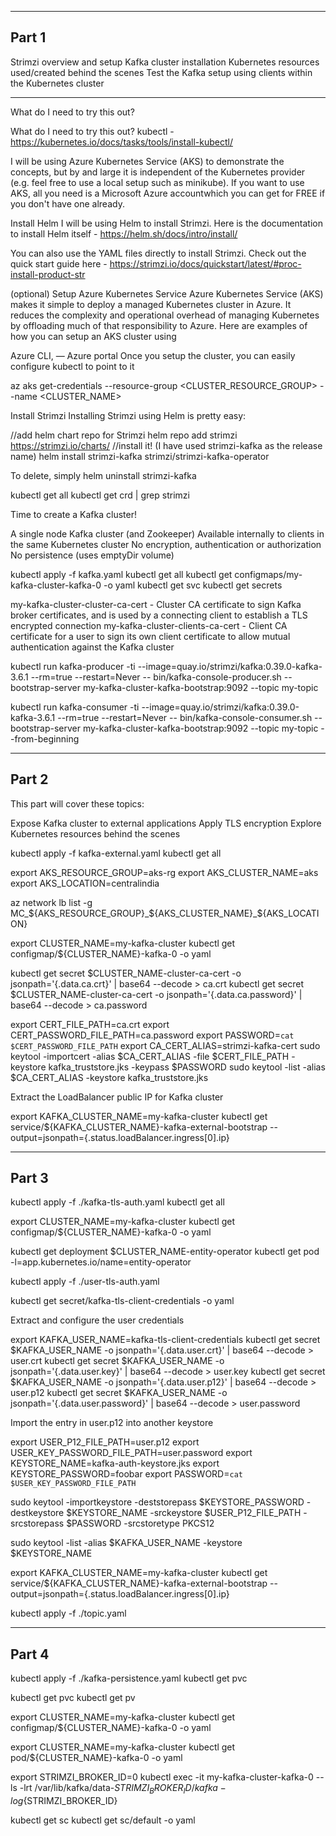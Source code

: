 
--------------------------------------------------------------------
Part 1
--------------------------------------------------------------------


Strimzi overview and setup
Kafka cluster installation
Kubernetes resources used/created behind the scenes
Test the Kafka setup using clients within the Kubernetes cluster

--------------------------------------------------------------------


What do I need to try this out?

What do I need to try this out?
kubectl - https://kubernetes.io/docs/tasks/tools/install-kubectl/

I will be using Azure Kubernetes Service (AKS) to demonstrate the concepts, but by and large it is independent of the Kubernetes provider (e.g. feel free to use a local setup such as minikube). If you want to use AKS, all you need is a Microsoft Azure accountwhich you can get for FREE if you don't have one already.

Install Helm
I will be using Helm to install Strimzi. Here is the documentation to install Helm itself - https://helm.sh/docs/intro/install/

You can also use the YAML files directly to install Strimzi. Check out the quick start guide here - https://strimzi.io/docs/quickstart/latest/#proc-install-product-str


(optional) Setup Azure Kubernetes Service
Azure Kubernetes Service (AKS) makes it simple to deploy a managed Kubernetes cluster in Azure. It reduces the complexity and operational overhead of managing Kubernetes by offloading much of that responsibility to Azure. Here are examples of how you can setup an AKS cluster using

Azure CLI, — Azure portal 
Once you setup the cluster, you can easily configure kubectl to point to it

az aks get-credentials --resource-group <CLUSTER_RESOURCE_GROUP> --name <CLUSTER_NAME>


Install Strimzi
Installing Strimzi using Helm is pretty easy:

//add helm chart repo for Strimzi
helm repo add strimzi https://strimzi.io/charts/
//install it! (I have used strimzi-kafka as the release name)
helm install strimzi-kafka strimzi/strimzi-kafka-operator

To delete, simply 
helm uninstall strimzi-kafka

kubectl get all
kubectl get crd | grep strimzi


Time to create a Kafka cluster!

A single node Kafka cluster (and Zookeeper)
Available internally to clients in the same Kubernetes cluster
No encryption, authentication or authorization
No persistence (uses emptyDir volume)

kubectl apply -f kafka.yaml
kubectl get all
kubectl get configmaps/my-kafka-cluster-kafka-0 -o yaml
kubectl get svc
kubectl get secrets

my-kafka-cluster-cluster-ca-cert - Cluster CA certificate to sign Kafka broker certificates, and is used by a connecting client to establish a TLS encrypted connection
my-kafka-cluster-clients-ca-cert - Client CA certificate for a user to sign its own client certificate to allow mutual authentication against the Kafka cluster

kubectl run kafka-producer -ti --image=quay.io/strimzi/kafka:0.39.0-kafka-3.6.1 --rm=true --restart=Never -- bin/kafka-console-producer.sh --bootstrap-server my-kafka-cluster-kafka-bootstrap:9092 --topic my-topic

kubectl run kafka-consumer -ti --image=quay.io/strimzi/kafka:0.39.0-kafka-3.6.1 --rm=true --restart=Never -- bin/kafka-console-consumer.sh --bootstrap-server my-kafka-cluster-kafka-bootstrap:9092 --topic my-topic --from-beginning



--------------------------------------------------------------------
Part 2
--------------------------------------------------------------------


This part will cover these topics:

Expose Kafka cluster to external applications
Apply TLS encryption
Explore Kubernetes resources behind the scenes


kubectl apply -f kafka-external.yaml
kubectl get all

export AKS_RESOURCE_GROUP=aks-rg
export AKS_CLUSTER_NAME=aks
export AKS_LOCATION=centralindia

az network lb list -g MC_${AKS_RESOURCE_GROUP}_${AKS_CLUSTER_NAME}_${AKS_LOCATION}

export CLUSTER_NAME=my-kafka-cluster
kubectl get configmap/${CLUSTER_NAME}-kafka-0 -o yaml

kubectl get secret $CLUSTER_NAME-cluster-ca-cert -o jsonpath='{.data.ca\.crt}' | base64 --decode > ca.crt
kubectl get secret $CLUSTER_NAME-cluster-ca-cert -o jsonpath='{.data.ca\.password}' | base64 --decode > ca.password


export CERT_FILE_PATH=ca.crt
export CERT_PASSWORD_FILE_PATH=ca.password
export PASSWORD=`cat $CERT_PASSWORD_FILE_PATH`
export CA_CERT_ALIAS=strimzi-kafka-cert
sudo keytool -importcert -alias $CA_CERT_ALIAS -file $CERT_FILE_PATH -keystore kafka_truststore.jks -keypass $PASSWORD
sudo keytool -list -alias $CA_CERT_ALIAS -keystore kafka_truststore.jks



Extract the LoadBalancer public IP for Kafka cluster

export KAFKA_CLUSTER_NAME=my-kafka-cluster
kubectl get service/${KAFKA_CLUSTER_NAME}-kafka-external-bootstrap --output=jsonpath={.status.loadBalancer.ingress[0].ip}






--------------------------------------------------------------------
Part 3
--------------------------------------------------------------------



kubectl apply -f ./kafka-tls-auth.yaml
kubectl get all

export CLUSTER_NAME=my-kafka-cluster
kubectl get configmap/${CLUSTER_NAME}-kafka-0 -o yaml

kubectl get deployment $CLUSTER_NAME-entity-operator
kubectl get pod -l=app.kubernetes.io/name=entity-operator

kubectl apply -f ./user-tls-auth.yaml

kubectl get secret/kafka-tls-client-credentials -o yaml


Extract and configure the user credentials

export KAFKA_USER_NAME=kafka-tls-client-credentials
kubectl get secret $KAFKA_USER_NAME -o jsonpath='{.data.user\.crt}' | base64 --decode > user.crt
kubectl get secret $KAFKA_USER_NAME -o jsonpath='{.data.user\.key}' | base64 --decode > user.key
kubectl get secret $KAFKA_USER_NAME -o jsonpath='{.data.user\.p12}' | base64 --decode > user.p12
kubectl get secret $KAFKA_USER_NAME -o jsonpath='{.data.user\.password}' | base64 --decode > user.password

Import the entry in user.p12 into another keystore

export USER_P12_FILE_PATH=user.p12
export USER_KEY_PASSWORD_FILE_PATH=user.password
export KEYSTORE_NAME=kafka-auth-keystore.jks
export KEYSTORE_PASSWORD=foobar
export PASSWORD=`cat $USER_KEY_PASSWORD_FILE_PATH`

sudo keytool -importkeystore -deststorepass $KEYSTORE_PASSWORD -destkeystore $KEYSTORE_NAME -srckeystore $USER_P12_FILE_PATH -srcstorepass $PASSWORD -srcstoretype PKCS12

sudo keytool -list -alias $KAFKA_USER_NAME -keystore $KEYSTORE_NAME




export KAFKA_CLUSTER_NAME=my-kafka-cluster
kubectl get service/${KAFKA_CLUSTER_NAME}-kafka-external-bootstrap --output=jsonpath={.status.loadBalancer.ingress[0].ip}


kubectl apply -f ./topic.yaml


--------------------------------------------------------------------
Part 4
--------------------------------------------------------------------


kubectl apply -f ./kafka-persistence.yaml
kubectl get pvc


kubectl get pvc
kubectl get pv

export CLUSTER_NAME=my-kafka-cluster
kubectl get configmap/${CLUSTER_NAME}-kafka-0 -o yaml


export CLUSTER_NAME=my-kafka-cluster
kubectl get pod/${CLUSTER_NAME}-kafka-0 -o yaml

export STRIMZI_BROKER_ID=0
kubectl exec -it my-kafka-cluster-kafka-0 -- ls -lrt /var/lib/kafka/data-${STRIMZI_BROKER_ID}/kafka-log${STRIMZI_BROKER_ID}

kubectl get sc
kubectl get sc/default -o yaml